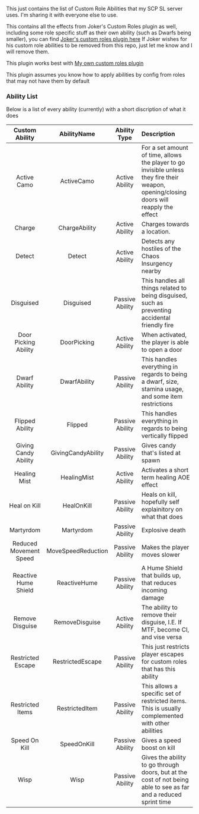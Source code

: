 This just contains the list of Custom Role Abilities that my SCP SL server uses. I'm sharing it with everyone else to use.

This contains all the effects from Joker's Custom Roles plugin as well, including some role specific stuff as their own ability (such as Dwarfs being smaller), you can find [Joker's custom roles plugin here](https://github.com/joker-119/CustomRoles) 
If Joker wishes for his custom role abilities to be removed from this repo, just let me know and I will remove them.

This plugin works best with [My own custom roles plugin](https://github.com/SnivyFilms/SnivysCustomRoles)

This plugin assumes you know how to apply abilities by config from roles that may not have them by default

### Ability List
Below is a list of every ability (currently) with a short discription of what it does

Custom Ability | AbilityName | Ability Type | Description
:---: | :---: | :---: | :------
Active Camo | ActiveCamo | Active Ability | For a set amount of time, allows the player to go invisible unless they fire their weapon, opening/closing doors will reapply the effect
Charge | ChargeAbility | Active Ability | Charges towards a location.
Detect | Detect | Active Ability | Detects any hostiles of the Chaos Insurgency nearby
Disguised | Disguised | Passive Ability | This handles all things related to being disguised, such as preventing accidental friendly fire
Door Picking Ability | DoorPicking | Active Ability | When activated, the player is able to open a door
Dwarf Ability | DwarfAbility | Passive Ability | This handles everything in regards to being a dwarf, size, stamina usage, and some item restrictions
Flipped Ability | Flipped | Passive Ability | This handles everything in regards to being vertically flipped
Giving Candy Ability | GivingCandyAbility | Passive Ability | Gives candy that's listed at spawn
Healing Mist | HealingMist | Active Ability | Activates a short term healing AOE effect
Heal on Kill | HealOnKill | Passive Ability | Heals on kill, hopefully self explainitory on what that does
Martyrdom | Martyrdom | Passive Ability | Explosive death
Reduced Movement Speed | MoveSpeedReduction | Passive Ability | Makes the player moves slower
Reactive Hume Shield | ReactiveHume | Passive Ability | A Hume Shield that builds up, that reduces incoming damage
Remove Disguise | RemoveDisguise | Active Ability | The ability to remove their disguise, I.E. If MTF, become CI, and vise versa
Restricted Escape | RestrictedEscape | Passive Ability | This just restricts player escapes for custom roles that has this ability
Restricted Items | RestrictedItem | Passive Ability | This allows a specific set of restricted items. This is usually complemented with other abilities
Speed On Kill | SpeedOnKill | Passive Ability | Gives a speed boost on kill
Wisp | Wisp | Passive Ability | Gives the ability to go through doors, but at the cost of not being able to see as far and a reduced sprint time

